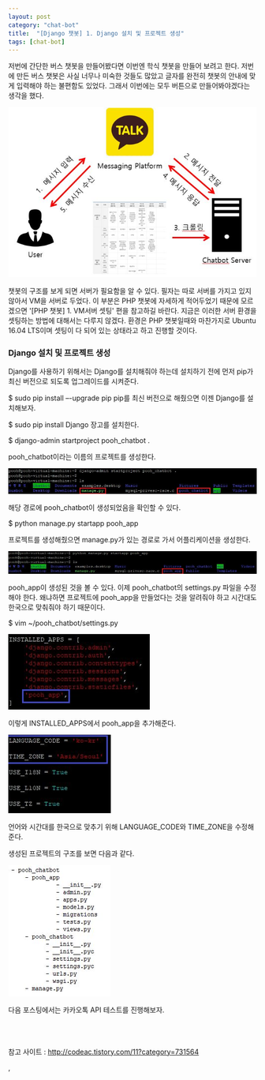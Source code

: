 ```yaml
---
layout: post
category: "chat-bot"
title:  "[Django 챗봇] 1. Django 설치 및 프로젝트 생성"
tags: [chat-bot]
---
```


저번에 간단한 버스 챗봇을 만들어봤다면 이번엔 학식 챗봇을 만들어 보려고 한다. 저번에 만든 버스 챗봇은 사실 너무나 미숙한 것들도 많았고 글자를 완전히 챗봇의 안내에 맞게 입력해야 하는 불편함도 있었다. 그래서 이번에는 모두 버튼으로 만들어봐야겠다는 생각을 했다.

<img src="https://github.com/P00HP00H/P00HP00H.github.io/blob/master/img/vmserver-setting/7.JPG?raw=true" width="750px">

챗봇의 구조를 보게 되면 서버가 필요함을 알 수 있다. 필자는 따로 서버를 가지고 있지 않아서 VM을 서버로 두었다. 이 부분은 PHP 챗봇에 자세하게 적어두었기 때문에 모르겠으면 '[PHP 챗봇] 1. VM서버 셋팅' 편을 참고하길 바란다. 지금은 이러한 서버 환경을 셋팅하는 방법에 대해서는 다루지 않겠다. 환경은 PHP 챗봇일때와 마찬가지로 Ubuntu 16.04 LTS이며 셋팅이 다 되어 있는 상태라고 하고 진행할 것이다. 



<h3>Django 설치 및 프로젝트 생성</h3>

Django를 사용하기 위해서는 Django를 설치해줘야 하는데 설치하기 전에 먼저 pip가 최신 버전으로 되도록 업그레이드를 시켜준다.

$ sudo pip install –-upgrade pip 
pip를 최신 버전으로 해줬으면 이젠 Django를 설치해보자.



$ sudo pip install Django 
장고를 설치한다.



$ django-admin startproject pooh_chatbot .

pooh_chatbot이라는 이름의 프로젝트를 생성한다.

<img src="https://github.com/P00HP00H/P00HP00H.github.io/blob/master/img/vmserver-setting/1.JPG?raw=true" width="750px">

해당 경로에 pooh_chatbot이 생성되었음을 확인할 수 있다.



$ python manage.py startapp pooh_app

프로젝트를 생성해줬으면 manage.py가 있는 경로로 가서 어플리케이션을 생성한다.

<img src="https://github.com/P00HP00H/P00HP00H.github.io/blob/master/img/vmserver-setting/2.JPG?raw=true" width="750px">

pooh_app이 생성된 것을 볼 수 있다. 이제 pooh_chatbot의 settings.py 파일을 수정해야 한다. 왜냐하면 프로젝트에 pooh_app을 만들었다는 것을 알려줘야 하고 시간대도 한국으로 맞춰줘야 하기 때문이다.



$ vim ~/pooh_chatbot/settings.py

<img src="https://github.com/P00HP00H/P00HP00H.github.io/blob/master/img/vmserver-setting/3.JPG?raw=true" width="px">

이렇게 INSTALLED_APPS에서 pooh_app을 추가해준다.

<img src="https://github.com/P00HP00H/P00HP00H.github.io/blob/master/img/vmserver-setting/4.JPG?raw=true" width="px">

언어와 시간대를 한국으로 맞추기 위해 LANGUAGE_CODE와 TIME_ZONE을 수정해준다.

생성된 프로젝트의 구조를 보면 다음과 같다.

<img src="https://github.com/P00HP00H/P00HP00H.github.io/blob/master/img/vmserver-setting/5.JPG?raw=true" width="px">

다음 포스팅에서는 카카오톡 API 테스트를 진행해보자.

<br><br><br>참고 사이트 : http://codeac.tistory.com/11?category=731564

,

